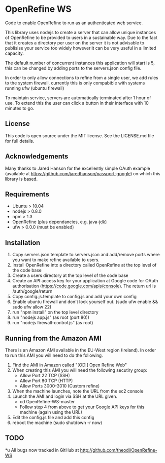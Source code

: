 OpenRefine WS
=============

Code to enable OpenRefine to run as an authenticated web service. 

This library uses nodejs to create a server that can allow unique instances of OpenRefine to be provided to users in a sustainable way. Due to the fact that it creates a directory per user on the server it is not advisable to publisise your service too widely however it can be very useful in a limited capacity. 

The default number of concurrent instances this application will start is 5, this can be changed by adding ports to the servers.json config file. 

In order to only allow connections to refine from a single user, we add rules to the system firewall, currently this is only compabible with systems running ufw (ubuntu firewall)

To maintain service, servers are automatically terminated after 1 hour of use. To extend this the user can click a button in their interface with 10 minutes to go. 

License
-------

This code is open source under the MIT license. See the LICENSE.md file for full details.

Acknowledgements
----------------

Many thanks to Jared Hanson for the excellently simple OAuth example (available at https://github.com/jaredhanson/passport-google) on which this library is based. 

Requirements
------------

* Ubuntu > 10.04
* nodejs > 0.8.0
* npm > 1.3 
* OpenRefine (plus dependancies, e.g. java-jdk)
* ufw > 0.0.0 (must be enabled)


Installation
------------
1. Copy servers.json.template to servers.json and add/remove ports where you want to make refine available to users.
2. Install OpenRefine into a directory called OpenRefine at the top level of the code base
3. Create a users directory at the top level of the code base
4. Create an API access key for your application at Google code for OAuth authorisation (https://code.google.com/apis/console). The return url is /auth/google/return
5. Copy config.js.template to config.js and add your own config
6. Enable ubuntu firewall and don't lock yourself out. (sudo ufw enable && sudo ufw allow 22)
7. run "npm install" on the top level directory
8. run "nodejs app.js" (as root (port 80))
9. run "nodejs firewall-control.js" (as root)

Running from the Amazon AMI
---------------------------
There is an Amazon AMI available in the EU-West region (Ireland). In order to run this AMI you will need to do the following.

1. Find the AMI in Amazon called "[ODI] Open Refine Web"
2. When creating this AMI you will need the following secutiry group:
	* Allow Port 22 TCP (SSH)
	* Allow Port 80 TCP (HTTP)
	* Allow Ports 3000-3010 (Custom refine)
3. When the machine launches, note the URL from the ec2 console
4. Launch the AMI and login via SSH at the URL given.
	* cd OpenRefine-WS-master
	* Follow step 4 from above to get your Google API keys for this machine (again using the URL)
5. Edit the config.js file and add this config
6. reboot the machine (sudo shutdown -r now)

TODO
----
*u All bugs now tracked in GitHub at http://github.com/theodi/OpenRefine-WS
